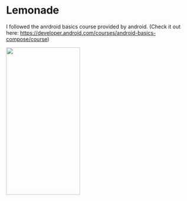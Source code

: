 # Lemonade
I followed the anrdroid basics course provided by android. (Check it out here: https://developer.android.com/courses/android-basics-compose/course)

<img src="https://github.com/user-attachments/assets/56f1a6c2-e4f3-4e58-a77d-d5ed5b8b66bb" width="200" height="400" />

